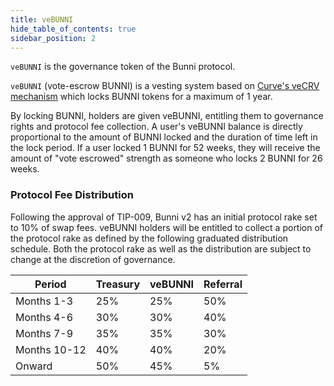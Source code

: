 ```yaml
---
title: veBUNNI
hide_table_of_contents: true
sidebar_position: 2
---
```


`veBUNNI` is the governance token of the Bunni protocol.

`veBUNNI` (vote-escrow BUNNI) is a vesting system based on [Curve's veCRV mechanism](https://curve.readthedocs.io/dao-vecrv.html) which locks BUNNI tokens for a maximum of 1 year.

By locking BUNNI, holders are given veBUNNI, entitling them to governance rights and protocol fee collection. A user's veBUNNI balance is directly proportional to the amount of BUNNI locked and the duration of time left in the lock period. If a user locked 1 BUNNI for 52 weeks, they will receive the amount of "vote escrowed" strength as someone who locks 2 BUNNI for 26 weeks.


### Protocol Fee Distribution

Following the approval of TIP-009, Bunni v2 has an initial protocol rake set to 10% of swap fees. veBUNNI holders will be entitled to collect a portion of the protocol rake as defined by the following graduated distribution schedule. Both the protocol rake as well as the distribution are subject to change at the discretion of governance.

| Period | Treasury | veBUNNI | Referral |
| --------------- | --------------- | --------------- | --------------- |
|Months 1-3|25%|25%|50%|
|Months 4-6|30%|30%|40%|
|Months 7-9|35%|35%|30%|
|Months 10-12|40%|40%|20%|
|Onward|50%|45%|5%|
